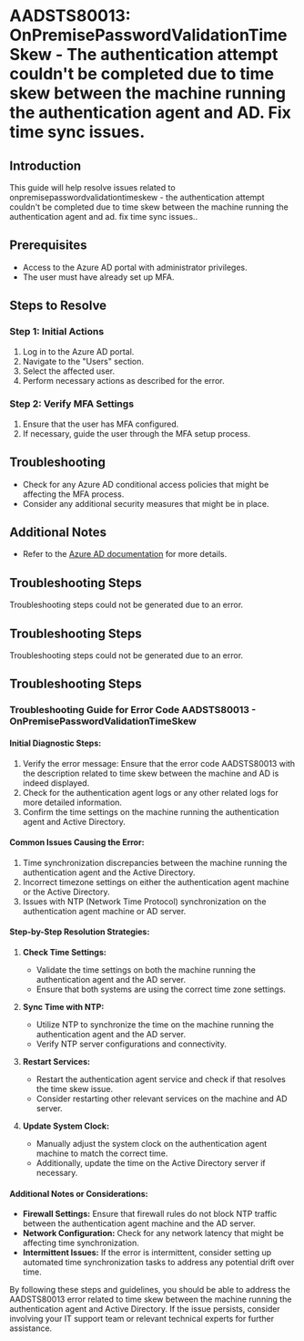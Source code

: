 # AADSTS80013: OnPremisePasswordValidationTimeSkew - The authentication attempt couldn't be completed due to time skew between the machine running the authentication agent and AD. Fix time sync issues.

## Introduction
This guide will help resolve issues related to onpremisepasswordvalidationtimeskew - the authentication attempt couldn't be completed due to time skew between the machine running the authentication agent and ad. fix time sync issues..

## Prerequisites
- Access to the Azure AD portal with administrator privileges.
- The user must have already set up MFA.

## Steps to Resolve

### Step 1: Initial Actions
1. Log in to the Azure AD portal.
2. Navigate to the "Users" section.
3. Select the affected user.
4. Perform necessary actions as described for the error.

### Step 2: Verify MFA Settings
1. Ensure that the user has MFA configured.
2. If necessary, guide the user through the MFA setup process.

## Troubleshooting
- Check for any Azure AD conditional access policies that might be affecting the MFA process.
- Consider any additional security measures that might be in place.

## Additional Notes
- Refer to the [Azure AD documentation](https://learn.microsoft.com/en-us/azure/active-directory/) for more details.


## Troubleshooting Steps
Troubleshooting steps could not be generated due to an error.

## Troubleshooting Steps
Troubleshooting steps could not be generated due to an error.

## Troubleshooting Steps
### Troubleshooting Guide for Error Code AADSTS80013 - OnPremisePasswordValidationTimeSkew

#### Initial Diagnostic Steps:
1. Verify the error message: Ensure that the error code AADSTS80013 with the description related to time skew between the machine and AD is indeed displayed.
2. Check for the authentication agent logs or any other related logs for more detailed information.
3. Confirm the time settings on the machine running the authentication agent and Active Directory.

#### Common Issues Causing the Error:
1. Time synchronization discrepancies between the machine running the authentication agent and the Active Directory.
2. Incorrect timezone settings on either the authentication agent machine or the Active Directory.
3. Issues with NTP (Network Time Protocol) synchronization on the authentication agent machine or AD server.

#### Step-by-Step Resolution Strategies:
1. **Check Time Settings:**
   - Validate the time settings on both the machine running the authentication agent and the AD server.
   - Ensure that both systems are using the correct time zone settings.

2. **Sync Time with NTP:**
   - Utilize NTP to synchronize the time on the machine running the authentication agent and the AD server.
   - Verify NTP server configurations and connectivity.

3. **Restart Services:**
   - Restart the authentication agent service and check if that resolves the time skew issue.
   - Consider restarting other relevant services on the machine and AD server.

4. **Update System Clock:**
   - Manually adjust the system clock on the authentication agent machine to match the correct time.
   - Additionally, update the time on the Active Directory server if necessary.

#### Additional Notes or Considerations:
- **Firewall Settings:** Ensure that firewall rules do not block NTP traffic between the authentication agent machine and the AD server.
- **Network Configuration:** Check for any network latency that might be affecting time synchronization.
- **Intermittent Issues:** If the error is intermittent, consider setting up automated time synchronization tasks to address any potential drift over time.

By following these steps and guidelines, you should be able to address the AADSTS80013 error related to time skew between the machine running the authentication agent and Active Directory. If the issue persists, consider involving your IT support team or relevant technical experts for further assistance.